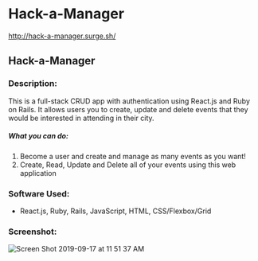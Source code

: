 # Hack-a-Manager
http://hack-a-manager.surge.sh/

## Hack-a-Manager

### Description:

This is a full-stack CRUD app with authentication using React.js and Ruby on Rails. It allows users you to create, update and delete events that they would be interested in attending in their city. 

##### What you can do:
1. Become a user and create and manage as many events as you want!
2. Create, Read, Update and Delete all of your events using this web application

### Software Used:
- React.js, Ruby, Rails, JavaScript, HTML, CSS/Flexbox/Grid

### Screenshot: 
![Screen Shot 2019-09-17 at 11 51 37 AM](https://user-images.githubusercontent.com/51864234/65059866-be95c280-d944-11e9-88b5-e67250a5acc1.png)




